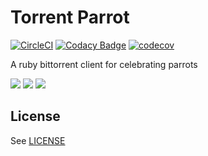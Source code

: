 # Torrent Parrot

[![CircleCI](https://circleci.com/gh/h3nnn4n/torrent-parrot.svg?style=shield)](https://app.circleci.com/pipelines/github/h3nnn4n/torrent-parrot?branch=master)
[![Codacy Badge](https://api.codacy.com/project/badge/Grade/cbba03ee214941c7896f9137e1b01776)](https://app.codacy.com/manual/h3nnn4n/torrent-parrot?utm_source=github.com&utm_medium=referral&utm_content=h3nnn4n/torrent-parrot&utm_campaign=Badge_Grade_Dashboard)
[![codecov](https://codecov.io/gh/h3nnn4n/torrent-parrot/branch/master/graph/badge.svg)](https://codecov.io/gh/h3nnn4n/torrent-parrot)

A ruby bittorrent client for celebrating parrots

![](https://cultofthepartyparrot.com/parrots/hd/parrot.gif)
![](https://cultofthepartyparrot.com/parrots/hd/middleparrot.gif)
![](https://cultofthepartyparrot.com/parrots/hd/reverseparrot.gif)

## License

See [LICENSE](LICENSE)
